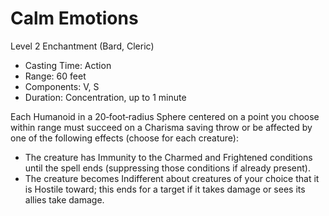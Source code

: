 # Calm Emotions
Level 2 Enchantment (Bard, Cleric)

- Casting Time: Action
- Range: 60 feet
- Components: V, S
- Duration: Concentration, up to 1 minute

Each Humanoid in a 20‑foot‑radius Sphere centered on a point you choose within range must succeed on a Charisma saving throw or be affected by one of the following effects (choose for each creature):
- The creature has Immunity to the Charmed and Frightened conditions until the spell ends (suppressing those conditions if already present).
- The creature becomes Indifferent about creatures of your choice that it is Hostile toward; this ends for a target if it takes damage or sees its allies take damage.
